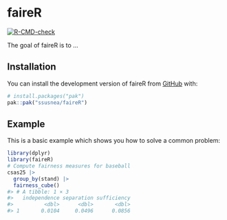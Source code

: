 
<!-- README.md is generated from README.Rmd. Please edit that file -->

# faireR

<!-- badges: start -->

[![R-CMD-check](https://github.com/ssusnea/faireR/actions/workflows/R-CMD-check.yaml/badge.svg)](https://github.com/ssusnea/faireR/actions/workflows/R-CMD-check.yaml)
<!-- badges: end -->

The goal of faireR is to …

## Installation

You can install the development version of faireR from
[GitHub](https://github.com/) with:

``` r
# install.packages("pak")
pak::pak("ssusnea/faireR")
```

## Example

This is a basic example which shows you how to solve a common problem:

``` r
library(dplyr)
library(faireR)
# Compute fairness measures for baseball
csas25 |>
  group_by(stand) |>
  fairness_cube()
#> # A tibble: 1 × 3
#>   independence separation sufficiency
#>          <dbl>      <dbl>       <dbl>
#> 1       0.0104     0.0496      0.0856
```
